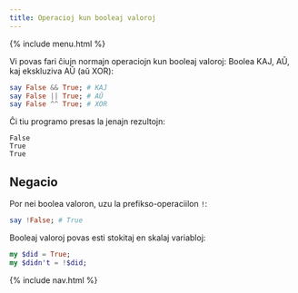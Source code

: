 ```yaml
---
title: Operacioj kun booleaj valoroj
---
```


{% include menu.html %}

Vi povas fari ĉiujn normajn operaciojn kun booleaj valoroj: Boolea KAJ, AŬ, kaj ekskluziva AŬ (aŭ XOR):

```raku
say False && True; # KAJ
say False || True; # AŬ
say False ^^ True; # XOR
```

Ĉi tiu programo presas la jenajn rezultojn:

    False
    True
    True

## Negacio

Por nei boolea valoron, uzu la prefikso-operaciilon `!`:

```raku
say !False; # True
```

Booleaj valoroj povas esti stokitaj en skalaj variabloj:

```raku
my $did = True;
my $didn't = !$did;
```

{% include nav.html %}
